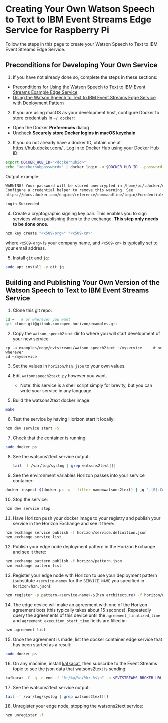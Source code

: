 # Creating Your Own Watson Speech to Text to IBM Event Streams Edge Service for Raspberry Pi

Follow the steps in this page to create your Watson Speech to Text to IBM Event Streams Edge Service.

## Preconditions for Developing Your Own Service

1. If you have not already done so, complete the steps in these sections:

  - [Preconditions for Using the Watson Speech to Text to IBM Event Streams Example Edge Service](README.md#preconditions)
  - [Using the Watson Speech to Text to IBM Event Streams Edge Service with Deployment Pattern](README.md#using-watsons2text-pattern)

2. If you are using macOS as your development host, configure Docker to store credentials in `~/.docker`:

  - Open the Docker **Preferences** dialog
  - Uncheck **Securely store Docker logins in macOS keychain**

3. If you do not already have a docker ID, obtain one at https://hub.docker.com/ . Log in to Docker Hub using your Docker Hub ID:

  ```bash
  export DOCKER_HUB_ID="<dockerhubid>"
  echo "<dockerhubpassword>" | docker login -u $DOCKER_HUB_ID --password-stdin
  ```

  Output example:

  ```bash
  WARNING! Your password will be stored unencrypted in /home/pi/.docker/config.json.
  Configure a credential helper to remove this warning. See
  https://docs.docker.com/engine/reference/commandline/login/#credentials-store

  Login Succeeded
  ```

4. Create a cryptographic signing key pair. This enables you to sign services when publishing them to the exchange. **This step only needs to be done once.**

  ```bash
  hzn key create "<x509-org>" "<x509-cn>"
  ```

  where `<x509-org>` is your company name, and `<x509-cn>` is typically set to your email address.

5. Install `git` and `jq`:

  ```bash
  sudo apt install -y git jq
  ```


## <a id=build-publish-your-wst> Building and Publishing Your Own Version of the Watson Speech to Text to IBM Event Streams Service

1. Clone this git repo:

```bash
cd ~   # or wherever you want
git clone git@github.com:open-horizon/examples.git
```

2. Copy the `watson_speech2text` dir to where you will start development of your new service:

```
cp -a examples/edge/evtstreams/watson_speech2text ~/myservice     # or wherever
cd ~/myservice
```

3. Set the values in `horizon/hzn.json` to your own values.

4. Edit `watsonspeech2text.py` however you want.
    - Note: this service is a shell script simply for brevity, but you can write your service in any language.
5. Build the watsons2text docker image:

```bash
make
```

6. Test the service by having Horizon start it locally:
```bash
hzn dev service start -S
```
7. Check that the container is running:
```bash
sudo docker ps 
```

8. See the watsons2text service output:

	```bash
	tail -f /var/log/syslog | grep watsons2text[[]
	```

9. See the environment variables Horizon passes into your service container:
```bash
docker inspect $(docker ps -q --filter name=watsons2text) | jq '.[0].Config.Env'
```

10. Stop the service:
```bash
hzn dev service stop
```

11. Have Horizon push your docker image to your registry and publish your service in the Horizon Exchange and see it there:
```bash
hzn exchange service publish -f horizon/service.definition.json
hzn exchange service list
```

12. Publish your edge node deployment pattern in the Horizon Exchange and see it there:
```bash
hzn exchange pattern publish -f horizon/pattern.json
hzn exchange pattern list
```

13. Register your edge node with Horizon to use your deployment pattern (substitute `<service-name>` for the `SERVICE_NAME` you specified in `horizon/hzn.json`):
```bash
hzn register -p pattern-<service-name>-$(hzn architecture) -f horizon/userinput.json
```

14. The edge device will make an agreement with one of the Horizon agreement bots (this typically takes about 15 seconds). Repeatedly query the agreements of this device until the `agreement_finalized_time` and `agreement_execution_start_time` fields are filled in:
```bash
hzn agreement list
```

15. Once the agreement is made, list the docker container edge service that has been started as a result:
```bash
sudo docker ps
```


16. On any machine, install [kafkacat](https://github.com/edenhill/kafkacat#install), then subscribe to the Event Streams topic to see the json data that watsons2text is sending:

```bash
kafkacat -C -q -o end -f "%t/%p/%o/%k: %s\n" -b $EVTSTREAMS_BROKER_URL -X api.version.request=true -X security.protocol=sasl_ssl -X sasl.mechanisms=PLAIN -X sasl.username=token -X sasl.password=$EVTSTREAMS_API_KEY -X ssl.ca.location=$EVTSTREAMS_CERT_FILE -t $EVTSTREAMS_TOPIC
```


17. See the watsons2text service output:
```bash
tail -f /var/log/syslog | grep watsons2text[[]
``` 

18. Unregister your edge node, stopping the watsons2text service:
```bash
hzn unregister -f
```

